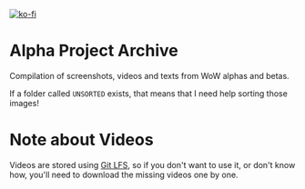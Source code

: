 [![ko-fi](https://www.ko-fi.com/img/githubbutton_sm.svg)](https://ko-fi.com/R6R21LO82)

# Alpha Project Archive
Compilation of screenshots, videos and texts from WoW alphas and betas.

If a folder called `UNSORTED` exists, that means that I need help sorting those images!

# Note about Videos
Videos are stored using [Git LFS](https://git-lfs.github.com/), so if you don't want to use it, or don't know how, you'll need to download the missing videos one by one.
